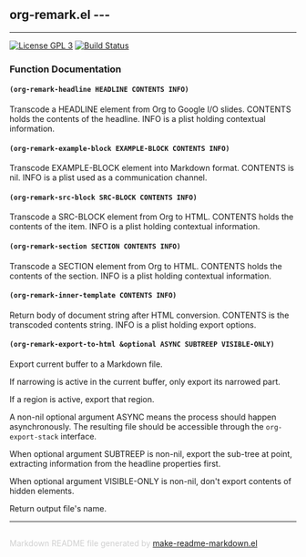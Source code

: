 ## org-remark.el ---
---
[![License GPL 3](https://img.shields.io/badge/license-GPL_3-green.svg?dummy)](http://www.gnu.org/licenses/gpl-3.0.txt)
[![Build Status](https://travis-ci.org/coldnew/org-remark.svg?branch=master)](https://travis-ci.org/coldnew/org-remark)

### Function Documentation


#### `(org-remark-headline HEADLINE CONTENTS INFO)`

Transcode a HEADLINE element from Org to Google I/O slides.
CONTENTS holds the contents of the headline. INFO is a plist
holding contextual information.

#### `(org-remark-example-block EXAMPLE-BLOCK CONTENTS INFO)`

Transcode EXAMPLE-BLOCK element into Markdown format.
CONTENTS is nil.  INFO is a plist used as a communication
channel.

#### `(org-remark-src-block SRC-BLOCK CONTENTS INFO)`

Transcode a SRC-BLOCK element from Org to HTML.
CONTENTS holds the contents of the item.  INFO is a plist holding
contextual information.

#### `(org-remark-section SECTION CONTENTS INFO)`

Transcode a SECTION element from Org to HTML.
CONTENTS holds the contents of the section. INFO is a plist
holding contextual information.

#### `(org-remark-inner-template CONTENTS INFO)`

Return body of document string after HTML conversion.
CONTENTS is the transcoded contents string.  INFO is a plist
holding export options.

<!-- Error: (void-function &optional) -->

#### `(org-remark-export-to-html &optional ASYNC SUBTREEP VISIBLE-ONLY)`

Export current buffer to a Markdown file.

If narrowing is active in the current buffer, only export its
narrowed part.

If a region is active, export that region.

A non-nil optional argument ASYNC means the process should happen
asynchronously.  The resulting file should be accessible through
the `org-export-stack` interface.

When optional argument SUBTREEP is non-nil, export the sub-tree
at point, extracting information from the headline properties
first.

When optional argument VISIBLE-ONLY is non-nil, don't export
contents of hidden elements.

Return output file's name.

-----
<div style="padding-top:15px;color: #d0d0d0;">
Markdown README file generated by
<a href="https://github.com/mgalgs/make-readme-markdown">make-readme-markdown.el</a>
</div>
